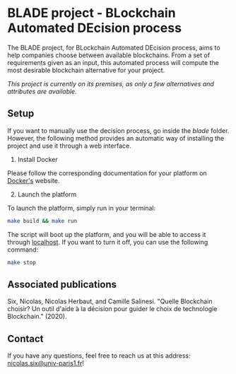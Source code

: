 # BLADE project - BLockchain Automated DEcision process

The BLADE project, for BLockchain Automated DEcision process, aims to help companies choose between available blockchains. From a set of requirements given as an input, this automated process will compute the most desirable blockchain alternative for your project. 

*This project is currently on its premises, as only a few alternatives and attributes are available.*

## Setup

If you want to manually use the decision process, go inside the *blade* folder. However, the following method provides an automatic way of installing the project and use it through a web interface.

1. Install Docker

Please follow the corresponding documentation for your platform on [Docker's](https://docs.docker.com/get-docker/) website.

2. Launch the platform

To launch the platform, simply run in your terminal:

```bash
make build && make run
```

The script will boot up the platform, and you will be able to access it through [localhost](http://localhost:5000). If you want to turn it off, you can use the following command:

```bash
make stop
```

## Associated publications

Six, Nicolas, Nicolas Herbaut, and Camille Salinesi. "Quelle Blockchain choisir? Un outil d'aide à la décision pour guider le choix de technologie Blockchain." (2020).

## Contact

If you have any questions, feel free to reach us at this address: nicolas.six@univ-paris1.fr!
